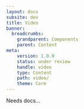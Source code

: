 ```yaml
---
layout: docs
subsite: dev
title: Video
banner:
  breadcrumbs:
    grandparent: Components
    parent: Content
meta:
    version: 1.0.0
    status: under review
    handle: video
    type: Content
    path: video/
    theme: Core
---
```


Needs docs...
